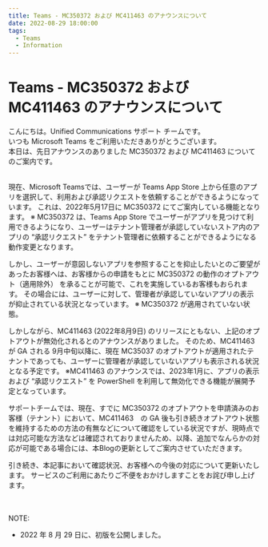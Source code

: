 ```yaml
---
title: Teams - MC350372 および MC411463 のアナウンスについて
date: 2022-08-29 18:00:00
tags:
  - Teams
  - Information
---
```



# Teams - MC350372 および MC411463 のアナウンスについて

こんにちは。Unified Communications サポート チームです。  
いつも Microsoft Teams をご利用いただきありがとうございます。  
本日は、先日アナウンスのありました MC350372 および MC411463 についてのご案内です。

<br>
現在、Microsoft Teamsでは、ユーザーが Teams App Store 上から任意のアプリを選択して、利用および承認リクエストを依頼することができるようになっています。
これは、2022年5月17日に MC350372 にてご案内している機能となります。
※ MC350372 は、Teams App Store でユーザーがアプリを見つけて利用できるようになり、ユーザーはテナント管理者が承認していないストア内のアプリの “承認リクエスト” をテナント管理者に依頼することができるようになる動作変更となります。

しかし、ユーザーが意図しないアプリを参照することを抑止したいとのご要望があったお客様へは、お客様からの申請をもとに MC350372 の動作のオプトアウト（適用除外） を承ることが可能で、これを実施しているお客様もおられます。
その場合には、ユーザーに対して、管理者が承認していないアプリの表示が抑止されている状況となっています。
※ MC350372 が適用されていない状態。

しかしながら、MC411463 (2022年8月9日) のリリースにともない、上記のオプトアウトが無効化されるとのアナウンスがありました。
そのため、MC411463　が GA される 9月中旬以降に、現在 MC35037 のオプトアウトが適用されたテナントであっても、ユーザーに管理者が承認していないアプリも表示される状況となる予定です。
※MC411463 のアナウンスでは、2023年1月に、アプリの表示および “承認リクエスト” を PowerShell を利用して無効化できる機能が展開予定となっています。

サポートチームでは、現在、すでに MC350372 のオプトアウトを申請済みのお客様（テナント）において、MC411463　の GA 後も引き続きオプトアウト状態を維持するための方法の有無などについて確認をしている状況ですが、現時点では対応可能な方法などは確認されておりませんため、以降、追加でなんらかの対応が可能である場合には、本Blogの更新としてご案内させていただきます。

引き続き、本記事において確認状況、お客様への今後の対応について更新いたします。
サービスのご利用にあたりご不便をおかけしますことをお詫び申し上げます。
<br />
<br />
<br />

NOTE:  
- 2022 年 8 月 29 日に、初版を公開しました。  